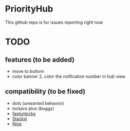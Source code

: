 # PriorityHub

This github repo is for issues reporting right now

# TODO

## features (to be added)
- move to buttom
- color banner 2, color the notfication number in hub view

## compatibility (to be fixed)
- dots (unwanted behavior)
- lockpro plus (buggy)
- [fastunlockx](https://github.com/CPDigitalDarkroom/FastUnlockX)
- [Stackxi](https://github.com/Ominousness/StackXI)
- [Nine](https://github.com/the-casle/nine)
